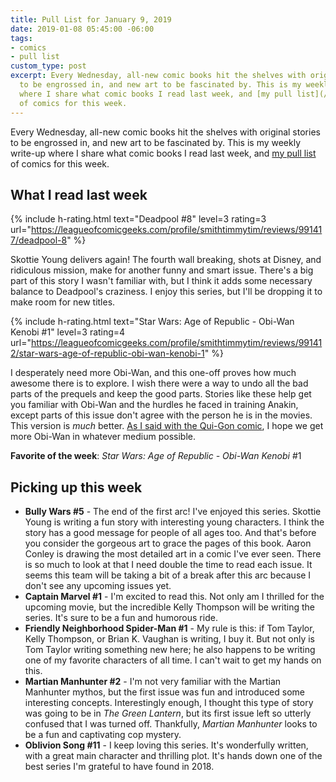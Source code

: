 ```yaml
---
title: Pull List for January 9, 2019
date: 2019-01-08 05:45:00 -06:00
tags:
- comics
- pull list
custom_type: post
excerpt: Every Wednesday, all-new comic books hit the shelves with original stories
  to be engrossed in, and new art to be fascinated by. This is my weekly write-up
  where I share what comic books I read last week, and [my pull list](/topics/#pull-list)
  of comics for this week.
---
```


Every Wednesday, all-new comic books hit the shelves with original stories to be engrossed in, and new art to be fascinated by. This is my weekly write-up where I share what comic books I read last week, and [my pull list](/topics/#pull-list) of comics for this week.

## What I read last week

{% include h-rating.html text="Deadpool #8" level=3 rating=3 url="https://leagueofcomicgeeks.com/profile/smithtimmytim/reviews/991417/deadpool-8" %}

Skottie Young delivers again! The fourth wall breaking, shots at Disney, and ridiculous mission, make for another funny and smart issue. There's a big part of this story I wasn't familiar with, but I think it adds some necessary balance to Deadpool's craziness. I enjoy this series, but I'll be dropping it to make room for new titles.

{% include h-rating.html text="Star Wars: Age of Republic - Obi-Wan Kenobi #1" level=3 rating=4 url="https://leagueofcomicgeeks.com/profile/smithtimmytim/reviews/991412/star-wars-age-of-republic-obi-wan-kenobi-1" %}

I desperately need more Obi-Wan, and this one-off proves how much awesome there is to explore. I wish there were a way to undo all the bad parts of the prequels and keep the good parts. Stories like these help get you familiar with Obi-Wan and the hurdles he faced in training Anakin, except parts of this issue don't agree with the person he is in the movies. This version is *much* better. [As I said with the Qui-Gon comic](/2018/12/pull-list-for-december-12-2018/), I hope we get more Obi-Wan in whatever medium possible.

**Favorite of the week**: *Star Wars: Age of Republic - Obi-Wan Kenobi* #1

## Picking up this week

- **Bully Wars #5** - The end of the first arc! I've enjoyed this series. Skottie Young is writing a fun story with interesting young characters. I think the story has a good message for people of all ages too. And that's before you consider the gorgeous art to grace the pages of this book. Aaron Conley is drawing the most detailed art in a comic I've ever seen. There is so much to look at that I need double the time to read each issue.  It seems this team will be taking a bit of a break after this arc because I don't see any upcoming issues yet.
- **Captain Marvel #1** - I'm excited to read this. Not only am I thrilled for the upcoming movie, but the incredible Kelly Thompson will be writing the series. It's sure to be a fun and humorous ride.
- **Friendly Neighborhood Spider-Man #1** - My rule is this: if Tom Taylor, Kelly Thompson, or Brian K. Vaughan is writing, I buy it. But not only is Tom Taylor writing something new here; he also happens to be writing one of my favorite characters of all time. I can't wait to get my hands on this.
- **Martian Manhunter #2** - I'm not very familiar with the Martian Manhunter mythos, but the first issue was fun and introduced some interesting concepts. Interestingly enough, I thought this type of story was going to be in *The Green Lantern*, but its first issue left so utterly confused that I was turned off. Thankfully, *Martian Manhunter* looks to be a fun and captivating cop mystery. 
- **Oblivion Song #11** - I keep loving this series. It's wonderfully written, with a great main character and thrilling plot. It's hands down one of the best series I'm grateful to have found in 2018.